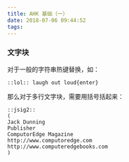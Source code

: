 ```yaml
---
title: AHK 基础（一）
date: 2018-07-06 09:44:52
tags:
---
```


### 文字块

对于一般的字符串热键替换，如：

```autohotkey
::lol:: laugh out loud{enter}
```

那么对于多行文字块，需要用括号括起来：

```
::jsig2::
(
Jack Dunning
Publisher
ComputorEdge Magazine
http://www.computoredge.com
http://www.computeredgebooks.com
)
```


